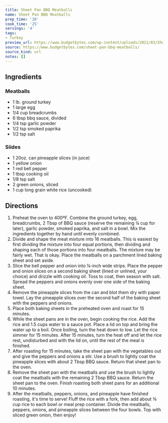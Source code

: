 ```yaml
---
title: Sheet Pan BBQ Meatballs
name: Sheet Pan BBQ Meatballs
prep_time: '20'
cook_time: '25'
servings: '4'
tags:
- Turkey
preview_url: https://www.budgetbytes.com/wp-content/uploads/2021/03/Sheet-Pan-BBQ-Meatballs-H-640x640.jpg
source: https://www.budgetbytes.com/sheet-pan-bbq-meatballs/
source_kind: url
notes: []
---
```


## Ingredients
### Meatballs
- 1 lb. ground turkey
- 1  large egg
- 1/4 cup breadcrumbs
- 6 tbsp bbq sauce, divided
- 1/4 tsp garlic powder
- 1/2 tsp smoked paprika
- 1/2 tsp salt

### Siides
- 1 20oz. can pineapple slices (in juice)
- 1  yellow onion
- 1  red bell pepper
- 1 tbsp cooking oil
- 1/8 tsp salt
- 2  green onions, sliced
- 1 cup long grain white rice (uncooked)


## Directions
1. Preheat the oven to 400ºF. Combine the ground turkey, egg, breadcrumbs, 2 Tbsp of BBQ sauce (reserve the remaining ¼ cup for later), garlic powder, smoked paprika, and salt in a bowl. Mix the ingredients together by hand until evenly combined.
2. Divide and shape the meat mixture into 16 meatballs. This is easiest by first dividing the mixture into four equal portions, then dividing and shaping each of those portions into four meatballs. The mixture may be fairly wet. That is okay. Place the meatballs on a parchment lined baking sheet and set aside.
3. Slice the bell pepper and onion into ¼-inch wide strips. Place the pepper and onion slices on a second baking sheet (lined or unlined, your choice) and drizzle with cooking oil. Toss to coat, then season with salt. Spread the peppers and onions evenly over one side of the baking sheet.
4. Remove the pineapple slices from the can and blot them dry with paper towel. Lay the pineapple slices over the second half of the baking sheet with the peppers and onions.
5. Place both baking sheets in the preheated oven and roast for 15 minutes.
6. While the sheet pans are in the oven, begin cooking the rice. Add the rice and 1.5 cups water to a sauce pot. Place a lid on top and bring the water up to a boil. Once boiling, turn the heat down to low. Let the rice simmer for 15 minutes. After 15 minutes, turn the heat off and let the rice rest, undisturbed and with the lid on, until the rest of the meal is finished.
7. After roasting for 15 minutes, take the sheet pan with the vegetables out and give the peppers and onions a stir. Use a brush to lightly coat the pineapple slices with about 2 Tbsp BBQ sauce. Return that sheet pan to the oven.
8. Remove the sheet pan with the meatballs and use the brush to lightly coat the meatballs with the remaining 2 Tbsp BBQ sauce. Return the sheet pan to the oven. Finish roasting both sheet pans for an additional 10 minutes.
9. After the meatballs, peppers, onions, and pineapple have finished roasting, it's time to serve! Fluff the rice with a fork, then add about ¾ cup rice to each bowl or meal prep container. Divide the meatballs, peppers, onions, and pineapple slices between the four bowls. Top with sliced green onion, then enjoy!
